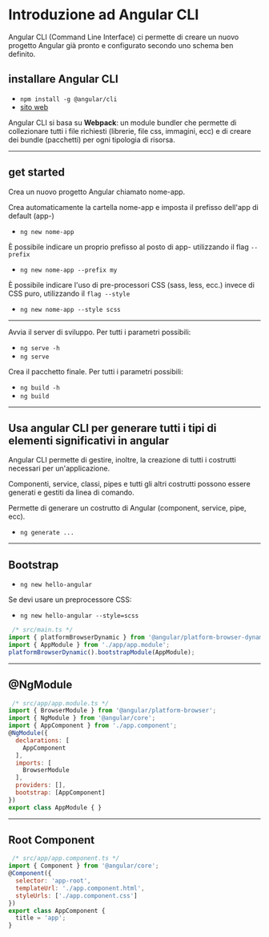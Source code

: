 # Introduzione ad Angular CLI

Angular CLI (Command Line Interface) ci permette di creare un nuovo progetto Angular già pronto e configurato secondo uno schema ben definito.


## installare Angular CLI
* `npm install -g @angular/cli`
* [sito web](https://cli.angular.io/)
 

Angular CLI si basa su **Webpack**: un module bundler  che permette di collezionare tutti i file richiesti (librerie, file css, immagini, ecc) e di creare dei bundle (pacchetti) per ogni tipologia di risorsa.

---

## get started

Crea un nuovo progetto Angular chiamato nome-app.

Crea automaticamente la cartella nome-app e imposta il prefisso dell'app di default (app-)
* `ng new nome-app`


È possibile indicare un proprio prefisso al posto di app- utilizzando il flag `--prefix`
* `ng new nome-app --prefix my`


È possibile indicare l'uso di pre-processori CSS (sass, less, ecc.) invece di CSS puro, utilizzando il `flag --style`
* `ng new nome-app --style scss`

---


 Avvia il server di sviluppo. Per tutti i parametri possibili:
* `ng serve -h`
* `ng serve`
  


 Crea il pacchetto finale. Per tutti i parametri possibili:
* `ng build -h`
* `ng build`
  

---

## Usa angular CLI per generare tutti i tipi di elementi significativi  in angular

Angular CLI permette di gestire, inoltre, la creazione di tutti i costrutti necessari per un'applicazione.

Componenti, service, classi, pipes e tutti gli altri costrutti possono essere generati e gestiti da linea di comando.

Permette di generare un costrutto di Angular (component, service, pipe, ecc).
* `ng generate ...`

---

## Bootstrap

 
* `ng new hello-angular`

Se devi usare un preprocessore CSS: 
* `ng new hello-angular --style=scss`

```javascript  
 /* src/main.ts */
import { platformBrowserDynamic } from '@angular/platform-browser-dynamic';
import { AppModule } from './app/app.module';
platformBrowserDynamic().bootstrapModule(AppModule);
```  

---

## @NgModule

  
```javascript  
 /* src/app/app.module.ts */
import { BrowserModule } from '@angular/platform-browser';
import { NgModule } from '@angular/core';
import { AppComponent } from './app.component';
@NgModule({
  declarations: [
    AppComponent
  ],
  imports: [
    BrowserModule
  ],
  providers: [],
  bootstrap: [AppComponent]
})
export class AppModule { }
```  
  

---

## Root Component


```javascript
 /* src/app/app.component.ts */
import { Component } from '@angular/core';
@Component({
  selector: 'app-root',
  templateUrl: './app.component.html',
  styleUrls: ['./app.component.css']
})
export class AppComponent {
  title = 'app';
}
```  
